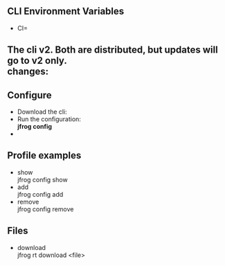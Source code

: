 


## CLI Environment Variables

- CI=

The cli v2. Both are distributed, but updates will go to v2 only.  
changes:
- 

## Configure

- Download the cli:  
- Run the configuration:  
**jfrog  config**
- 

## Profile examples

- show  
jfrog config show
- add  
jfrog config add
- remove  
jfrog config remove

## Files

- download  
jfrog rt download \<file\>